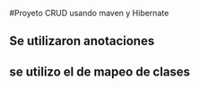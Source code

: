 #Proyeto CRUD usando maven y Hibernate 

## Se utilizaron  anotaciones 
## se utilizo el de mapeo de clases

